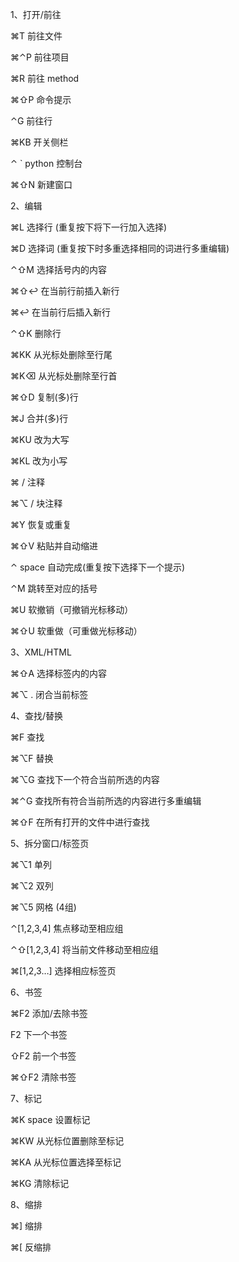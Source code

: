 1、打开/前往

⌘T 前往文件

⌘⌃P 前往项目

⌘R 前往 method

⌘⇧P 命令提示

⌃G 前往行

⌘KB 开关侧栏

⌃ ` python 控制台

⌘⇧N 新建窗口


2、编辑

⌘L 选择行 (重复按下将下一行加入选择)

⌘D 选择词 (重复按下时多重选择相同的词进行多重编辑)

⌃⇧M 选择括号内的内容

⌘⇧↩ 在当前行前插入新行

⌘↩ 在当前行后插入新行

⌃⇧K 删除行

⌘KK 从光标处删除至行尾

⌘K⌫ 从光标处删除至行首

⌘⇧D 复制(多)行

⌘J 合并(多)行

⌘KU 改为大写

⌘KL 改为小写

⌘ / 注释

⌘⌥ / 块注释

⌘Y 恢复或重复

⌘⇧V 粘贴并自动缩进

⌃ space 自动完成(重复按下选择下一个提示)

⌃M 跳转至对应的括号

⌘U 软撤销（可撤销光标移动）

⌘⇧U 软重做（可重做光标移动）


3、XML/HTML

⌘⇧A 选择标签内的内容

⌘⌥ . 闭合当前标签


4、查找/替换

⌘F 查找

⌘⌥F 替换

⌘⌥G 查找下一个符合当前所选的内容

⌘⌃G 查找所有符合当前所选的内容进行多重编辑

⌘⇧F 在所有打开的文件中进行查找


5、拆分窗口/标签页

⌘⌥1 单列

⌘⌥2 双列

⌘⌥5 网格 (4组)

⌃[1,2,3,4] 焦点移动至相应组

⌃⇧[1,2,3,4] 将当前文件移动至相应组

⌘[1,2,3…] 选择相应标签页


6、书签

⌘F2 添加/去除书签

F2 下一个书签

⇧F2 前一个书签

⌘⇧F2 清除书签


7、标记

⌘K space 设置标记

⌘KW 从光标位置删除至标记

⌘KA 从光标位置选择至标记

⌘KG 清除标记 


8、缩排

⌘] 缩排

⌘[ 反缩排
